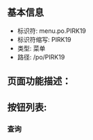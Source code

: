 
## 基本信息

- 标识符: menu.po.PIRK19
- 标识符缩写: PIRK19
- 类型: 菜单
- 路径: /po/PIRK19

## 页面功能描述：





## 按钮列表:


### 查询



